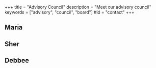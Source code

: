 +++
title = "Advisory Council"
description = "Meet our advisory council"
keywords = ["advisory", "council", "board"]
#id = "contact"
+++

## Maria

## Sher

## Debbee
